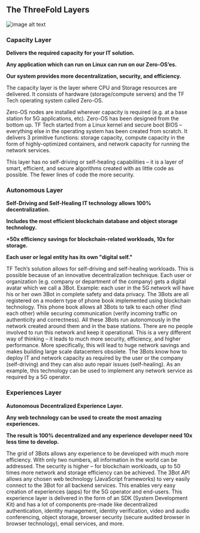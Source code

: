 ## The ThreeFold Layers

![image alt text](./img/tf_layers.png)

<!-- tabs:start -->
### **Capacity Layer**

**Delivers the required capacity for your IT solution.**

**Any application which can run on Linux can run on our Zero-OS’es.**

**Our system provides more decentralization, security, and efficiency.**

The capacity layer is the layer where CPU and Storage resources are delivered. It consists of hardware (storage/compute servers) and the TF Tech operating system called Zero-OS.

Zero-OS nodes are installed wherever capacity is required (e.g. at a base station for 5G applications, etc). Zero-OS has been designed from the bottom up. TF Tech started from a Linux kernel and secure boot BIOS – everything else in the operating system has been created from scratch. It delivers 3 primitive functions: storage capacity, compute capacity in the form of highly-optimized containers, and network capacity for running the network services.

This layer has no self-driving or self-healing capabilities – it is a layer of smart, efficient, and secure algorithms created with as little code as possible. The fewer lines of code the more security.


### **Autonomous Layer**

**Self-Driving and Self-Healing IT technology allows 100% decentralization.**

**Includes the most efficient blockchain database and object storage technology.**

**+50x efficiency savings for blockchain-related workloads, 10x for storage.**

**Each user or legal entity has its own "digital self."**

TF Tech’s solution allows for self-driving and self-healing workloads. This is possible because of an innovative decentralization technique. Each user or organization (e.g. company or department of the company) gets a digital avatar which we call a 3Bot. Example: each user in the 5G network will have his or her own 3Bot in complete safety and data privacy. The 3Bots are all registered on a modern type of phone book implemented using blockchain technology. This phone book allows all 3Bots to talk to each other (find each other) while securing communication (verify incoming traffic on authenticity and correctness). All these 3Bots run autonomously in the network created around them and in the base stations. There are no people involved to run this network and keep it operational. This is a very different way of thinking – it leads to much more security, efficiency, and higher performance. More specifically, this will lead to huge network savings and makes building large scale datacenters obsolete. The 3Bots know how to deploy IT and network capacity as required by the user or the company (self-driving) and they can also auto repair issues (self-healing). As an example, this technology can be used to implement any network service as required by a 5G operator.

### **Experiences Layer**

**Autonomous Decentralized Experience Layer.**

**Any web technology can be used to create the most amazing experiences.**

**The result is 100% decentralized and any experience developer need 10x less time to develop.**

The grid of 3Bots allows any experience to be developed with much more efficiency. With only two numbers, all information in the world can be addressed. The security is higher – for blockchain workloads, up to 50 times more network and storage efficiency can be achieved. The 3Bot API allows any chosen web technology (JavaScript frameworks) to very easily connect to the 3Bot for all backend services. This enables very easy creation of experiences (apps) for the 5G operator and end-users. This experience layer is delivered in the form of an SDK (System Development Kit) and has a lot of components pre-made like decentralized authentication, identity management, identity verification, video and audio conferencing, object storage, browser security (secure audited browser in browser technology), email services, and more.


<!-- tabs:end -->
